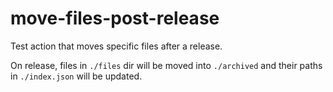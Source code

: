 # move-files-post-release
Test action that moves specific files after a release.

On release, files in `./files` dir will be moved into `./archived` and their paths in `./index.json` will be updated.
